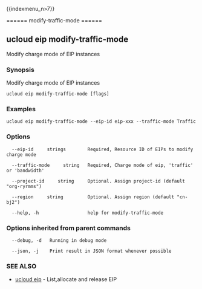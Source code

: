 {{indexmenu_n>7}}

====== modify-traffic-mode ======

## ucloud eip modify-traffic-mode

Modify charge mode of EIP instances

### Synopsis

Modify charge mode of EIP instances

```
ucloud eip modify-traffic-mode [flags]
```

### Examples

```
ucloud eip modify-traffic-mode --eip-id eip-xxx --traffic-mode Traffic
```

### Options

```
  --eip-id     strings        Required, Resource ID of EIPs to modify charge mode 

  --traffic-mode     string   Required, Charge mode of eip, 'traffic' or 'bandwidth' 

  --project-id     string     Optional. Assign project-id (default "org-ryrmms") 

  --region     string         Optional. Assign region (default "cn-bj2") 

  --help, -h                  help for modify-traffic-mode 

```

### Options inherited from parent commands

```
  --debug, -d   Running in debug mode 

  --json, -j    Print result in JSON format whenever possible 

```

### SEE ALSO

* [ucloud eip](software/cli/cmd/ucloud/eip)	 - List,allocate and release EIP

